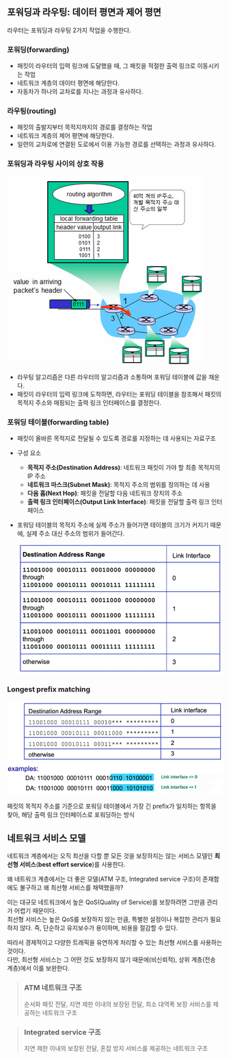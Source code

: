 ## 포워딩과 라우팅: 데이터 평면과 제어 평면
라우터는 포워딩과 라우팅 2가지 작업을 수행한다.

### 포워딩(forwarding)
- 패킷이 라우터의 입력 링크에 도달했을 때, 그 패킷을 적절한 출력 링크로 이동시키는 작업
- 네트워크 계층의 데이터 평면에 해당한다.
- 자동차가 하나의 교차로를 지나는 과정과 유사하다.

### 라우팅(routing)
- 패킷의 출발지부터 목적지까지의 경로를 결정하는 작업
- 네트워크 계층의 제어 평면에 해당한다.
- 일련의 교차로에 연결된 도로에서 이용 가능한 경로를 선택하는 과정과 유사하다.

### 포워딩과 라우팅 사이의 상호 작용
<img src="img/4-1-1.png">

- 라우팅 알고리즘은 다른 라우터의 알고리즘과 소통하며 포워딩 테이블에 값을 채운다.
- 패킷이 라우터의 입력 링크에 도착하면, 라우터는 포워딩 테이블을 참조해서 패킷의 목적지 주소와 매핑되는 출력 링크 인터페이스를 결정한다.

### 포워딩 테이블(forwarding table)
- 패킷이 올바른 목적지로 전달될 수 있도록 경로를 지정하는 데 사용되는 자료구조
- 구성 요소
  - **목적지 주소(Destination Address)**: 네트워크 패킷이 가야 할 최종 목적지의 IP 주소
  - **네트워크 마스크(Subnet Mask)**: 목적지 주소의 범위를 정의하는 데 사용
  - **다음 홉(Next Hop)**: 패킷을 전달할 다음 네트워크 장치의 주소
  - **출력 링크 인터페이스(Output Link Interface)**: 패킷을 전달할 출력 링크 인터페이스
- 포워딩 테이블의 목적지 주소에 실제 주소가 들어가면 테이블의 크기가 커지기 때문에, 실제 주소 대신 주소의 범위가 들어간다.
    
    <img src="img/4-1-2.png">

### Longest prefix matching
<img src="img/4-1-3.png">

패킷의 목적지 주소를 기준으로 포워딩 테이블에서 가장 긴 prefix가 일치하는 항목을 찾아, 해당 출력 링크 인터페이스로 포워딩하는 방식

## 네트워크 서비스 모델
네트워크 계층에서는 오직 최선을 다할 뿐 모든 것을 보장하지는 않는 서비스 모델인 **최선형 서비스**(**best effort service**)를 사용한다.

왜 네트워크 계층에서는 더 좋은 모델(ATM 구조, Integrated service 구조)이 존재함에도 불구하고 왜 최선형 서비스를 채택했을까?

이는 대규모 네트워크에서 높은 QoS(Quality of Service)를 보장하려면 그만큼 관리가 어렵기 때문이다.   
최선형 서비스는 높은 QoS를 보장하지 않는 만큼, 특별한 설정이나 복잡한 관리가 필요하지 않다. 즉, 단순하고 유지보수가 용이하며, 비용을 절감할 수 있다.

따라서 경제적이고 다양한 트래픽을 유연하게 처리할 수 있는 최선형 서비스를 사용하는 것이다.   
다만, 최선형 서비스는 그 어떤 것도 보장하지 않기 때문에(비신뢰적), 상위 계층(전송 계층)에서 이를 보완한다.

> ### ATM 네트워크 구조
> 순서화 패킷 전달, 지연 제한 이내의 보장된 전달, 최소 대역폭 보장 서비스를 제공하는 네트워크 구조

> ### Integrated service 구조
> 지연 제한 이내의 보장된 전달, 혼잡 방지 서비스를 제공하는 네트워크 구조
